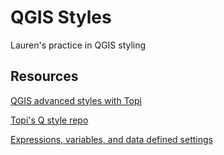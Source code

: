 # QGIS Styles
Lauren's practice in QGIS styling

## Resources
[QGIS advanced styles with Topi](https://www.youtube.com/watch?v=Wdd50fZagxM)

[Topi's Q style repo](https://github.com/tjukanovt/qgis_styles)

[Expressions, variables, and data defined settings](https://www.youtube.com/watch?v=h-mpUkwDdOQ)
